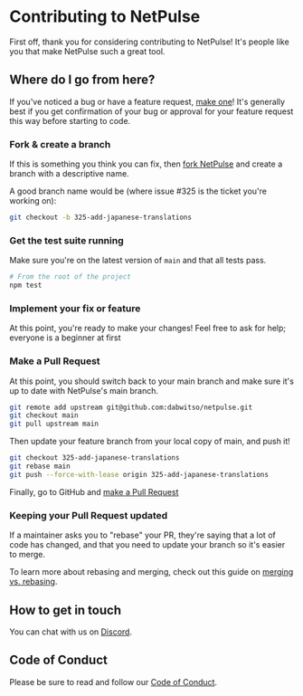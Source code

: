 # Contributing to NetPulse

First off, thank you for considering contributing to NetPulse! It's people like you that make NetPulse such a great tool.

## Where do I go from here?

If you've noticed a bug or have a feature request, [make one](https://github.com/dabwitso/netpulse/issues/new)! It's generally best if you get confirmation of your bug or approval for your feature request this way before starting to code.

### Fork & create a branch

If this is something you think you can fix, then [fork NetPulse](https://github.com/dabwitso/netpulse/fork) and create a branch with a descriptive name.

A good branch name would be (where issue #325 is the ticket you're working on):

```sh
git checkout -b 325-add-japanese-translations
```

### Get the test suite running

Make sure you're on the latest version of `main` and that all tests pass.

```sh
# From the root of the project
npm test
```

### Implement your fix or feature

At this point, you're ready to make your changes! Feel free to ask for help; everyone is a beginner at first

### Make a Pull Request

At this point, you should switch back to your main branch and make sure it's up to date with NetPulse's main branch.

```sh
git remote add upstream git@github.com:dabwitso/netpulse.git
git checkout main
git pull upstream main
```

Then update your feature branch from your local copy of main, and push it!

```sh
git checkout 325-add-japanese-translations
git rebase main
git push --force-with-lease origin 325-add-japanese-translations
```

Finally, go to GitHub and [make a Pull Request](https://github.com/dabwitso/netpulse/compare)

### Keeping your Pull Request updated

If a maintainer asks you to "rebase" your PR, they're saying that a lot of code has changed, and that you need to update your branch so it's easier to merge.

To learn more about rebasing and merging, check out this guide on [merging vs. rebasing](https://www.atlassian.com/git/tutorials/merging-vs-rebasing).

## How to get in touch

You can chat with us on [Discord](https://discord.gg/your-server).

## Code of Conduct

Please be sure to read and follow our [Code of Conduct](CODE_OF_CONDUCT.md).
